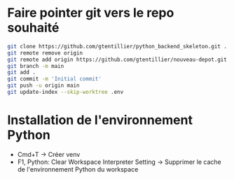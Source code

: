 # Faire pointer git vers le repo souhaité

```bash
git clone https://github.com/gtentillier/python_backend_skeleton.git .
git remote remove origin
git remote add origin https://github.com/gtentillier/nouveau-depot.git
git branch -m main
git add .
git commit -m 'Initial commit'
git push -u origin main
git update-index --skip-worktree .env
```

# Installation de l'environnement Python

- Cmd+T -> Créer venv
- F1, Python: Clear Workspace Interpreter Setting -> Supprimer le cache de l'environnement Python du workspace